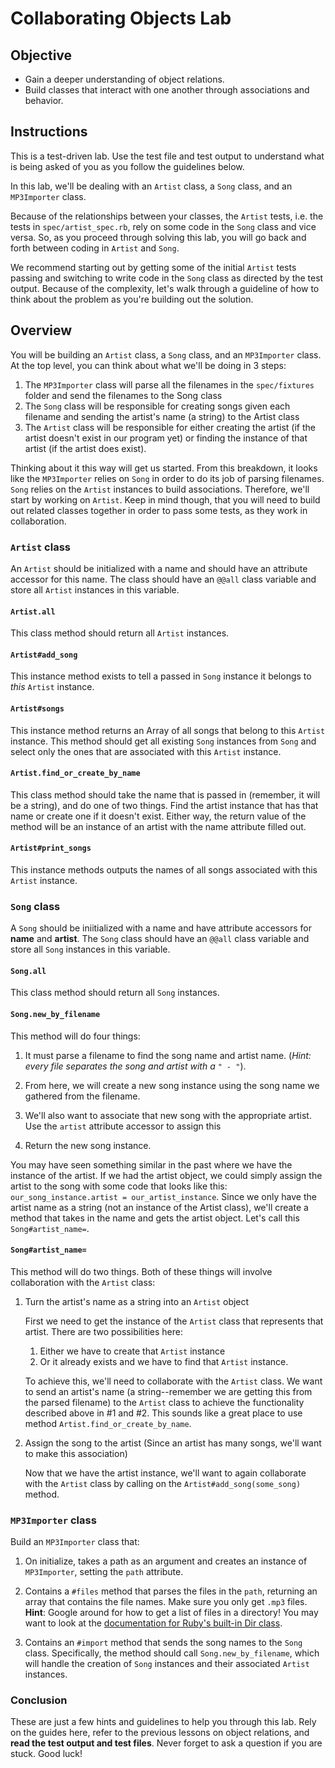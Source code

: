 # Collaborating Objects Lab

## Objective

- Gain a deeper understanding of object relations.
- Build classes that interact with one another through associations and behavior.

## Instructions

This is a test-driven lab. Use the test file and test output to understand what
is being asked of you as you follow the guidelines below.

In this lab, we'll be dealing with an `Artist` class, a `Song` class, and an
`MP3Importer` class.

Because of the relationships between your classes, the `Artist` tests, i.e. the
tests in `spec/artist_spec.rb`, rely on some code in the `Song` class and vice
versa. So, as you proceed through solving this lab, you will go back and forth
between coding in `Artist` and `Song`.

We recommend starting out by getting some of the initial `Artist` tests passing
and switching to write code in the `Song` class as directed by the test output.
Because of the complexity, let's walk through a guideline of how to think about
the problem as you're building out the solution.

## Overview

You will be building an `Artist` class, a `Song` class, and an `MP3Importer`
class. At the top level, you can think about what we'll be doing in 3 steps:

1. The `MP3Importer` class will parse all the filenames in the `spec/fixtures` folder
   and send the filenames to the Song class
2. The `Song` class will be responsible for creating songs given each filename and
   sending the artist's name (a string) to the Artist class
3. The `Artist` class will be responsible for either creating the artist (if the
   artist doesn't exist in our program yet) or finding the instance of that
   artist (if the artist does exist).

Thinking about it this way will get us started. From this breakdown, it looks
like the `MP3Importer` relies on `Song` in order to do its job of parsing
filenames. `Song` relies on the `Artist` instances to build associations.
Therefore, we'll start by working on `Artist`. Keep in mind though, that you
will need to build out related classes together in order to pass some tests, as
they work in collaboration.

### `Artist` class

An `Artist` should be initialized with a name and should have an attribute
accessor for this name. The class should have an `@@all` class variable and
store all `Artist` instances in this variable.

#### `Artist.all`

This class method should return all `Artist` instances.

#### `Artist#add_song`

This instance method exists to tell a passed in `Song` instance it belongs to
_this_ `Artist` instance.

#### `Artist#songs`

This instance method returns an Array of all songs that belong to this `Artist`
instance. This method should get all existing `Song` instances from `Song` and
select only the ones that are associated with this `Artist` instance.

#### `Artist.find_or_create_by_name`

This class method should take the name that is passed in (remember, it will be a
string), and do one of two things. Find the artist instance that has that name
or create one if it doesn't exist. Either way, the return value of the method
will be an instance of an artist with the name attribute filled out.

#### `Artist#print_songs`

This instance methods outputs the names of all songs associated with this
`Artist` instance.

### `Song` class

A `Song` should be iniitialized with a name and have attribute accessors for
**name** and **artist**. The `Song` class should have an `@@all` class variable
and store all `Song` instances in this variable.

#### `Song.all`

This class method should return all `Song` instances.

#### `Song.new_by_filename`

This method will do four things:

1. It must parse a filename to find the song name and artist name. (_Hint: every
   file separates the song and artist with a `" - "`_).

2. From here, we will create a new song instance using the song name we gathered
   from the filename.

3. We'll also want to associate that new song with the appropriate artist. Use
   the `artist` attribute accessor to assign this

4. Return the new song instance.

You may have seen something similar in the past where we have the instance of
the artist. If we had the artist object, we could simply assign the artist to
the song with some code that looks like this: `our_song_instance.artist =
our_artist_instance`. Since we only have the artist name as a string (not an
instance of the Artist class), we'll create a method that takes in the name and
gets the artist object. Let's call this `Song#artist_name=`.

#### `Song#artist_name=`

This method will do two things. Both of these things will involve collaboration
with the `Artist` class:

1. Turn the artist's name as a string into an `Artist` object

    First we need to get the instance of the `Artist` class that represents that
    artist. There are two possibilities here:

    1. Either we have to create that `Artist` instance
    2. Or it already exists and we have to find that `Artist` instance.

    To achieve this, we'll need to collaborate with the `Artist` class. We want to
    send an artist's name (a string--remember we are getting this from the
    parsed filename) to the `Artist` class to achieve the functionality described
    above in #1 and #2. This sounds like a great place to use method
    `Artist.find_or_create_by_name`.

2. Assign the song to the artist (Since an artist has many songs, we'll want to
   make this association)

    Now that we have the artist instance, we'll want to again collaborate with
    the `Artist` class by calling on the `Artist#add_song(some_song)` method.

### `MP3Importer` class

Build an `MP3Importer` class that:

1. On initialize, takes a path as an argument and creates an instance of
   `MP3Importer`, setting the `path` attribute.

2. Contains a `#files` method that parses the files in the `path`, returning an
   array that contains the file names. Make sure you only get `.mp3` files.
   **Hint**: Google around for how to get a list of files in a directory! You
   may want to look at the [documentation for Ruby's built-in Dir
   class](https://ruby-doc.org/core-2.6.1/Dir.html).

3. Contains an `#import` method that sends the song names to the `Song` class.
   Specifically, the method should call `Song.new_by_filename`, which will
   handle the creation of `Song` instances and their associated `Artist`
   instances.

### Conclusion

These are just a few hints and guidelines to help you through this lab. Rely on
the guides here, refer to the previous lessons on object relations, and
**read the test output and test files**. Never forget to ask a question 
if you are stuck. Good luck!
